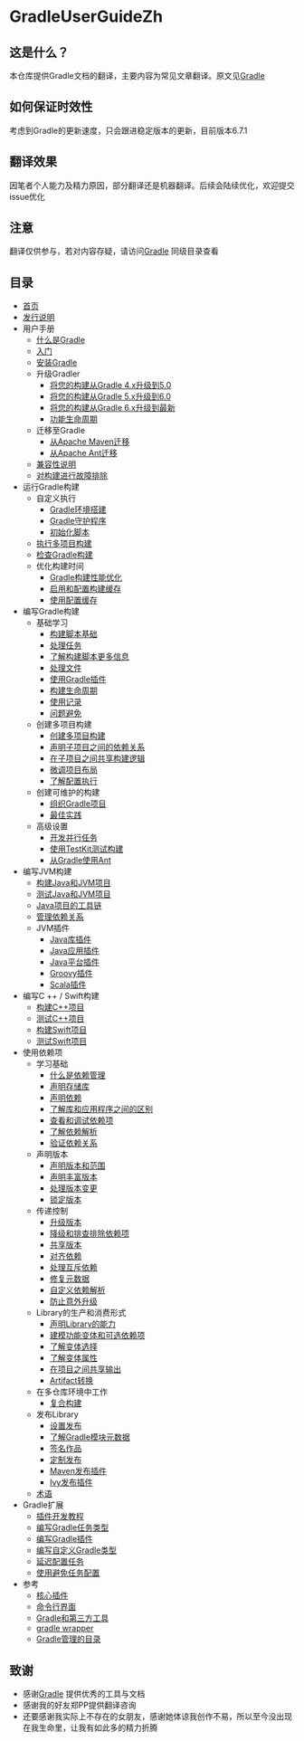 # GradleUserGuideZh

## 这是什么？
本仓库提供Gradle文档的翻译，主要内容为常见文章翻译。原文见[Gradle](https://docs.gradle.org/current/userguide/userguide.html) 

## 如何保证时效性
考虑到Gradle的更新速度，只会跟进稳定版本的更新，目前版本6.7.1

## 翻译效果
因笔者个人能力及精力原因，部分翻译还是机器翻译。后续会陆续优化，欢迎提交issue优化  

## 注意
翻译仅供参与，若对内容存疑，请访问[Gradle](https://docs.gradle.org/current/userguide/userguide.html) 同级目录查看

## 目录
- [首页](/md/首页.md)  
- [发行说明](/md/Gradle发行说明.md) 
- 用户手册 
  - [什么是Gradle](/md/什么是Gradle.md) 
  - [入门](/md/入门.md)  
  - [安装Gradle](/md/安装Gradle.md) 
  - 升级Gradler
    - [将您的构建从Gradle 4.x升级到5.0](/md/将您的构建从Gradle%204.md) 
    - [将您的构建从Gradle 5.x升级到6.0](/md/将您的构建从Gradle%205.md) 
    - [将您的构建从Gradle 6.x升级到最新](/md/将您的构建从Gradle%206.md) 
    - [功能生命周期](/md/功能生命周期.md) 
  - 迁移至Gradle
    - [从Apache Maven迁移](/md/从Apache%20Maven迁移.md) 
    - [从Apache Ant迁移](/md/从Apache%20Ant迁移.md) 
  - [兼容性说明](/md/兼容性说明.md) 
  - [对构建进行故障排除](/md/对构建进行故障排除.md) 
- 运行Gradle构建
  - 自定义执行
    - [Gradle环境搭建](/md/Gradle环境搭建.md) 
    - [Gradle守护程序](/md/Gradle守护程序.md) 
    - [初始化脚本](/md/初始化脚本.md) 
  - [执行多项目构建](/md/执行多项目构建.md) 
  - [检查Gradle构建](https://scans.gradle.com/) 
  - 优化构建时间
    - [Gradle构建性能优化](/md/改善Gradle构建的性能.md) 
    - [启用和配置构建缓存](/md/构建缓存.md) 
    - [使用配置缓存](/md/配置缓存.md) 
- 编写Gradle构建
  - 基础学习
    - [构建脚本基础](/md/构建脚本基础.md) 
    - [处理任务](/md/处理任务.md) 
    - [了解构建脚本更多信息](/md/编写构建脚本.md) 
    - [处理文件](/md/处理文件.md) 
    - [使用Gradle插件](/md/使用Gradle插件.md) 
    - [构建生命周期](/md/构建生命周期.md) 
    - [使用记录](/md/使用记录.md) 
    - [问题避免](/md/避免陷阱.md) 
  - 创建多项目构建
    - [创建多项目构建](/md/Gradle中的多项目构建.md) 
    - [声明子项目之间的依赖关系](/md/声明子项目之间的依赖关系.md) 
    - [在子项目之间共享构建逻辑](/md/在子项目之间共享构建逻辑.md) 
    - [微调项目布局](/md/微调项目布局.md) 
    - [了解配置执行](/md/配置时间和执行时间.md) 
  - 创建可维护的构建
    - [组织Gradle项目](/md/组织Gradle项目.md) 
    - [最佳实践](/md/创作可维护版本的最佳实践.md) 
  - 高级设置
    - [开发并行任务](/md/使用Worker%20API开发并行任务.md) 
    - [使用TestKit测试构建](/md/使用TestKit测试构建逻辑.md) 
    - [从Gradle使用Ant](/md/从Gradle使用Ant.md) 
- 编写JVM构建
  - [构建Java和JVM项目](/md/构建Java和JVM项目.md) 
  - [测试Java和JVM项目](/md/在Java和JVM项目中进行测试.md) 
  - [Java项目的工具链](/md/JVM项目的工具链.md) 
  - [管理依赖关系](/md/管理JVM项目的依赖关系.md) 
  - JVM插件
    - [Java库插件](/md/Java库插件.md) 
    - [Java应用插件](/md/Java应用插件.md) 
    - [Java平台插件](/md/Java平台插件.md) 
    - [Groovy插件](/md/Groovy插件.md) 
    - [Scala插件](/md/Scala插件.md) 
- 编写C ++ / Swift构建
  - [构建C++项目](/md/构建C++项目.md) 
  - [测试C++项目](/md/在C++项目中进行测试.md) 
  - [构建Swift项目](/md/建立Swift项目.md) 
  - [测试Swift项目](/md/在Swift项目中进行测试.md) 
- 使用依赖项
  - 学习基础
      - [什么是依赖管理](/md/Gradle中的依赖管理.md) 
      - [声明存储库](/md/声明存储库.md) 
      - [声明依赖](/md/声明依赖.md)         
      - [了解库和应用程序之间的区别](/md/了解库和应用程序之间的区别.md) 
      - [查看和调试依赖项](/md/查看和调试依赖项.md) 
      - [了解依赖解析](/md/了解依赖性解析.md) 
      - [验证依赖关系](/md/验证依赖关系.md) 
  - 声明版本
      - [声明版本和范围](/md/声明版本和范围.md) 
      - [声明丰富版本](/md/声明丰富版本.md) 
      - [处理版本变更](/md/处理随时间变化的版本.md) 
      - [锁定版本](/md/锁定依赖版本.md) 
  - 传递控制      
      - [升级版本](/md/升级传递依赖的版本.md) 
      - [降级和排查排除依赖项](/md/降级版本并排除依赖项.md) 
      - [共享版本](/md/在项目之间共享依赖版本.md) 
      - [对齐依赖](/md/对齐依赖版本.md) 
      - [处理互斥依赖](/md/处理互斥依赖性.md) 
      - [修复元数据](/md/使用组件元数据规则修复元数据.md) 
      - [自定义依赖解析](/md/直接自定义依赖项的解析.md) 
      - [防止意外升级](/md/防止意外的依赖升级.md) 
  - Library的生产和消费形式
      - [声明Library的能力](/md/声明Library的能力.md) 
      - [建模功能变体和可选依赖项](/md/建模功能变体和可选依赖项.md) 
      - [了解变体选择](/md/了解变体选择.md) 
      - [了解变体属性](/md/使用变体属性.md) 
      - [在项目之间共享输出](/md/在项目之间共享输出.md) 
      - [Artifact转换](/md/转换解决方案上的依赖工件.md) 
  - 在多仓库环境中工作
      - [复合构建](/md/复合构建.md) 
  - 发布Library
      - [设置发布](/md/将项目发布为模块.md)
      - [了解Gradle模块元数据](/md/了解Gradle模块元数据.md)
      - [签名作品](/md/签名作品.md) 
      - [定制发布](/md/定制发布.md) 
      - [Maven发布插件](/md/Maven发布插件.md)
      - [Ivy发布插件](/md/Ivy发布插件.md)
  - [术语](/md/依赖管理术语.md) 
- Gradle扩展
  - [插件开发教程](https://gradle.org/guides/?q=Plugin%20Development) 
  - [编写Gradle任务类型](/md/开发自定义Gradle任务类型.md)
  - [编写Gradle插件](/md/开发自定义Gradle插件.md)
  - [编写自定义Gradle类型](/md/开发自定义Gradle类型.md)
  - [延迟配置任务](/md/延迟配置.md)
  - [使用避免任务配置](https://docs.gradle.org/6.7.1/userguide/task_configuration_avoidance.html)
- 参考
  - [核心插件](/md/Gradle插件参考.md) 
  - [命令行界面](/md/命令行界面.md) 
  - [Gradle和第三方工具](/md/Gradle和第三方工具.md) 
  - [gradle wrapper](/md/gradle_wrapper.md) 
  - [Gradle管理的目录](/md/Gradle目录和文件的使用.md) 


## 致谢
* 感谢[Gradle](https://docs.gradle.org/) 提供优秀的工具与文档
* 感谢我的好友郑PP提供翻译咨询
* 还要感谢我实际上不存在的女朋友，感谢她体谅我创作不易，所以至今没出现在我生命里，让我有如此多的精力折腾